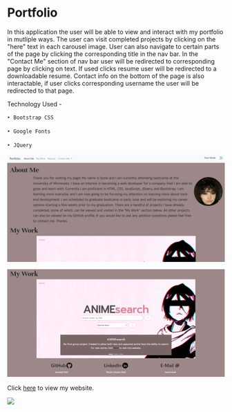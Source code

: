# Portfolio
In this application the user will be able to view and interact with my portfolio in mutliple ways. The user can visit completed projects by clicking on the "here" text in each carousel image. User can also navigate to certain parts of the page by clicking the corresponding title in the nav bar. In the "Contact Me" section of nav bar user will be redirected to corresponding page by clicking on text. If used clicks resume user will be redirected to a downloadable resume. Contact info on the bottom of the page is also interactable, if user clicks corresponding username the user will be redirected to that page.

Technology Used -

    ‣ Bootstrap CSS

    ‣ Google Fonts

    ‣ JQuery




![alt](./assets/images/Portfolio-ss.png)

![alt](./assets/images/Portfolio-ss-2.png)

Click [here](https://nicoled1999.github.io/temporary_portfolio/) to view my website.

![](https://img.shields.io/badge/License-MIT-blueviolet)

